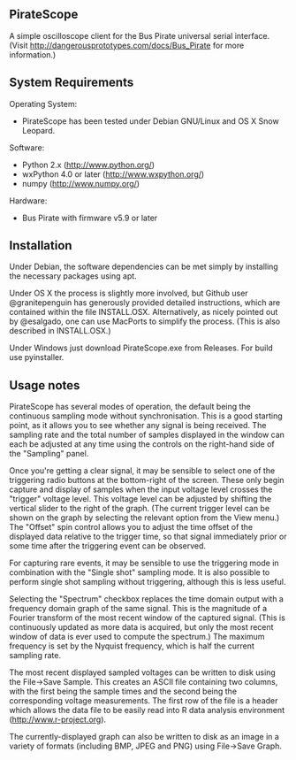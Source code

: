 PirateScope
-----------

A simple oscilloscope client for the Bus Pirate universal serial
interface.  (Visit http://dangerousprototypes.com/docs/Bus_Pirate for
more information.)

System Requirements
-------------------

Operating System:
- PirateScope has been tested under Debian GNU/Linux and OS X Snow
  Leopard.

Software:
- Python 2.x (http://www.python.org/)
- wxPython 4.0 or later (http://www.wxpython.org/)
- numpy (http://www.numpy.org/)

Hardware:
- Bus Pirate with firmware v5.9 or later


Installation
------------

Under Debian, the software dependencies can be met simply by
installing the necessary packages using apt.

Under OS X the process is slightly more involved, but Github
user @granitepenguin has generously provided detailed
instructions, which are contained within the file INSTALL.OSX.
Alternatively, as nicely pointed out by @esalgado, one can use
MacPorts to simplify the process. (This is also described in
INSTALL.OSX.)

Under Windows just download PirateScope.exe from Releases.
For build use pyinstaller.

Usage notes
-----------

PirateScope has several modes of operation,  the default being the
continuous sampling mode without synchronisation.  This is a good
starting point, as it allows you to see whether any signal is being
received. The sampling rate and the total number of samples displayed
in the window can each be adjusted at any time using the controls on
the right-hand side of the "Sampling" panel.

Once you're getting a clear signal, it may be sensible to select one
of the triggering radio buttons at the bottom-right of the screen.
These only begin capture and display of samples when the input voltage
level crosses the "trigger" voltage level.  This voltage level can be
adjusted by shifting the vertical slider to the right of the graph.
(The current trigger level can be shown on the graph by selecting the
relevant option from the View menu.)  The "Offset" spin control allows
you to adjust the time offset of the displayed data relative to the
trigger time, so that signal immediately prior or some time after the
triggering event can be observed.

For capturing rare events, it may be sensible to use the triggering
mode in combination with the "Single shot" sampling mode.  It is also
possible to perform single shot sampling without triggering, although
this is less useful.

Selecting the "Spectrum" checkbox replaces the time domain output with
a frequency domain graph of the same signal.  This is the magnitude of
a Fourier transform of the most recent window of the captured signal.
(This is continuously updated as more data is acquired, but only the
most recent window of data is ever used to compute the spectrum.) The
maximum frequency is set by the Nyquist frequency, which is half the
current sampling rate.

The most recent displayed sampled voltages can be written to disk
using the File->Save Sample.  This creates an ASCII file containing
two columns, with the first being the sample times and the second
being the corresponding voltage measurements. The first row of the
file is a header which allows the data file to be easily read into R
data analysis environment (http://www.r-project.org).

The currently-displayed graph can also be written to disk as an image
in a variety of formats (including BMP, JPEG and PNG) using
File->Save Graph.
